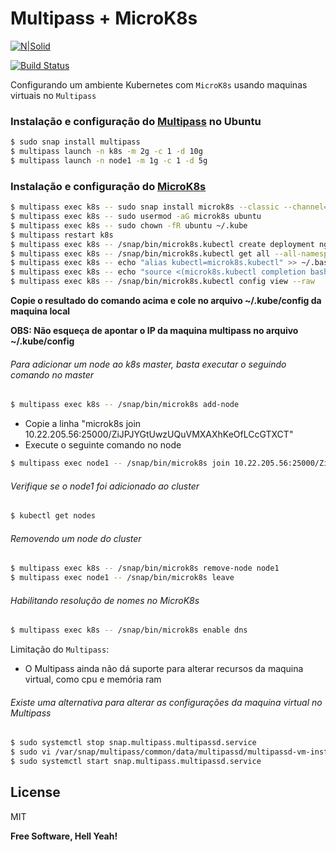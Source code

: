 # Multipass + MicroK8s

[![N|Solid](https://camo.githubusercontent.com/113146b62d7ff10083a06cd4d3630b9bfd1f0eb1/68747470733a2f2f696d672e736869656c64732e696f2f747769747465722f75726c3f7374796c653d736f6369616c2675726c3d6874747073253341253246253246726168756c646b6a61696e2e6769746875622e696f2532466769746875622d70726f66696c652d726561646d652d67656e657261746f72)](https://twitter.com/alysonpiresreal)

[![Build Status](https://travis-ci.org/joemccann/dillinger.svg?branch=master)](https://travis-ci.org/joemccann/dillinger)

Configurando um ambiente Kubernetes com `MicroK8s` usando maquinas virtuais no `Multipass`

### Instalação e configuração do [Multipass](https://multipass.run/docs/installing-on-linux/) no Ubuntu 

```sh
$ sudo snap install multipass 
$ multipass launch -n k8s -m 2g -c 1 -d 10g
$ multipass launch -n node1 -m 1g -c 1 -d 5g
```

### Instalação e configuração do [MicroK8s](https://microk8s.io//)
```sh
$ multipass exec k8s -- sudo snap install microk8s --classic --channel=1.18/stable
$ multipass exec k8s -- sudo usermod -aG microk8s ubuntu
$ multipass exec k8s -- sudo chown -fR ubuntu ~/.kube
$ multipass restart k8s
$ multipass exec k8s -- /snap/bin/microk8s.kubectl create deployment nginx --image nginx
$ multipass exec k8s -- /snap/bin/microk8s.kubectl get all --all-namespaces
$ multipass exec k8s -- echo "alias kubectl=microk8s.kubectl" >> ~/.bashrc
$ multipass exec k8s -- echo "source <(microk8s.kubectl completion bash)" >> ~/.bashrc
$ multipass exec k8s -- /snap/bin/microk8s.kubectl config view --raw

```
**Copie o resultado do comando acima e cole no arquivo ~/.kube/config da maquina local**

**OBS: Não esqueça de apontar o IP da maquina multipass no arquivo ~/.kube/config**

###### Para adicionar um node ao k8s master, basta executar o seguindo comando no master
```sh
$ multipass exec k8s -- /snap/bin/microk8s add-node
```
 
- Copie a linha "microk8s join 10.22.205.56:25000/ZiJPJYGtUwzUQuVMXAXhKeOfLCcGTXCT"
- Execute o seguinte comando no node

```sh
$ multipass exec node1 -- /snap/bin/microk8s join 10.22.205.56:25000/ZiJPJYGtUwzUQuVMXAXhKeOfLCcGTXCT 
```

###### Verifique se o node1 foi adicionado ao cluster
```sh
$ kubectl get nodes
```
###### Removendo um node do cluster
```sh
$ multipass exec k8s -- /snap/bin/microk8s remove-node node1 
$ multipass exec node1 -- /snap/bin/microk8s leave
```
###### Habilitando resolução de nomes no MicroK8s
```sh
$ multipass exec k8s -- /snap/bin/microk8s enable dns
```

Limitação do `Multipass`:
- O Multipass ainda não dá suporte para alterar recursos da maquina virtual, como cpu e memória ram

###### Existe uma alternativa para alterar as configurações da maquina virtual no Multipass
```sh
$ sudo systemctl stop snap.multipass.multipassd.service
$ sudo vi /var/snap/multipass/common/data/multipassd/multipassd-vm-instances.json 
$ sudo systemctl start snap.multipass.multipassd.service
```
License
----
MIT

**Free Software, Hell Yeah!**
